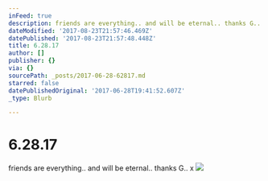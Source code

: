 ```yaml
---
inFeed: true
description: friends are everything.. and will be eternal.. thanks G.. x
dateModified: '2017-08-23T21:57:46.469Z'
datePublished: '2017-08-23T21:57:48.448Z'
title: 6.28.17
author: []
publisher: {}
via: {}
sourcePath: _posts/2017-06-28-62817.md
starred: false
datePublishedOriginal: '2017-06-28T19:41:52.607Z'
_type: Blurb

---
```

# 6.28.17

friends are everything.. and will be eternal.. thanks G.. x
![](https://the-grid-user-content.s3-us-west-2.amazonaws.com/94cae729-1eb6-44da-96eb-c792e025f5e3.jpg)